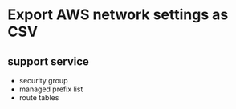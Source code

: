 # Export AWS network settings as CSV

## support service

- security group
- managed prefix list
- route tables